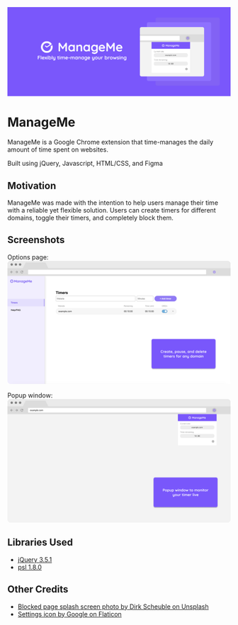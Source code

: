 ![Splash page](images/splash-promo.jpg)
# ManageMe

ManageMe is a Google Chrome extension that time-manages the daily amount of time
spent on websites.

Built using jQuery, Javascript, HTML/CSS, and Figma

## Motivation
ManageMe was made with the intention to help users manage their time with a 
reliable yet flexible solution. Users can create timers for different domains, 
toggle their timers, and completely block them.

## Screenshots
Options page:
![Options page](images/options-demo.png)

Popup window:
![Popup example](images/popup-demo.png)

## Libraries Used
* [jQuery 3.5.1](https://jquery.com)
* [psl 1.8.0](https://www.npmjs.com/package/psl)

## Other Credits
* [Blocked page splash screen photo by Dirk Scheuble on Unsplash](https://unsplash.com/photos/MpN-RvJ4lRc)
* [Settings icon by Google on Flaticon](https://www.flaticon.com)
